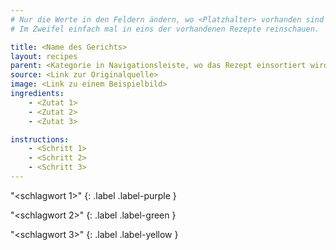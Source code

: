 ```yaml
---
# Nur die Werte in den Feldern ändern, wo <Platzhalter> vorhanden sind (ᵔᴥᵔ)
# Im Zweifel einfach mal in eins der vorhandenen Rezepte reinschauen.

title: <Name des Gerichts>
layout: recipes
parent: <Kategorie in Navigationsleiste, wo das Rezept einsortiert wird>
source: <Link zur Originalquelle>
image: <Link zu einem Beispielbild>
ingredients:
    - <Zutat 1>
    - <Zutat 2>
    - <Zutat 3>

instructions:
    - <Schritt 1>
    - <Schritt 2>
    - <Schritt 3>
---
```

"<schlagwort 1>"
{: .label .label-purple }

"<schlagwort 2>"
{: .label .label-green }

"<schlagwort 3>"
{: .label .label-yellow }
